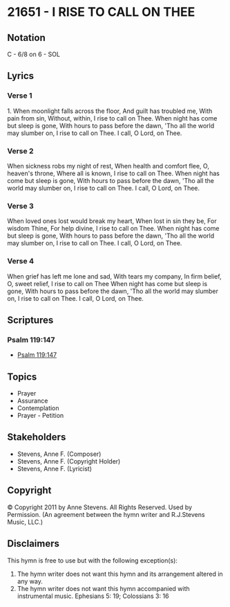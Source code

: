 # 21651 - I RISE TO CALL ON THEE

## Notation

C - 6/8 on 6 - SOL

## Lyrics

### Verse 1

1. When moonlight falls across the floor, And guilt has troubled me, With pain from sin, Without, within, I rise to call on Thee. When night has come but sleep is gone, With hours to pass before the dawn, 'Tho all the world may slumber on, I rise to call on Thee. I call, O Lord, on Thee. 

### Verse 2

When sickness robs my night of rest, When health and comfort flee, O, heaven's throne, Where all is known, I rise to call on Thee. When night has come but sleep is gone, With hours to pass before the dawn, 'Tho all the world may slumber on, I rise to call on Thee. I call, O Lord, on Thee. 

### Verse 3

When loved ones lost would break my heart, When lost in sin they be, For wisdom Thine, For help divine, I rise to call on Thee. When night has come but sleep is gone, With hours to pass before the dawn, 'Tho all the world may slumber on, I rise to call on Thee. I call, O Lord, on Thee. 

### Verse 4

When grief has left me lone and sad, With tears my company, In firm belief, O, sweet relief, I rise to call on Thee When night has come but sleep is gone, With hours to pass before the dawn, 'Tho all the world may slumber on, I rise to call on Thee. I call, O Lord, on Thee. 


## Scriptures

### Psalm 119:147

- [Psalm 119:147](https://www.biblegateway.com/passage/?search=Psalm%20119%3A147)


## Topics

- Prayer
- Assurance
- Contemplation
- Prayer - Petition

## Stakeholders

- Stevens, Anne F. (Composer)
- Stevens, Anne F. (Copyright Holder)
- Stevens, Anne F. (Lyricist)

## Copyright

© Copyright 2011 by Anne Stevens.
All Rights Reserved. Used by Permission.
(An agreement between the hymn writer and R.J.Stevens Music, LLC.)

## Disclaimers

This hymn is free to use but with the following exception(s):
1. The hymn writer does not want this hymn and its arrangement altered in any way.
2. The hymn writer does not want this hymn accompanied with instrumental music.
Ephesians 5: 19; Colossians 3: 16

